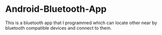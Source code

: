 # Android-Bluetooth-App

This is a bluetooth app that I programmed which can locate other near by bluetooth compatible devices and connect to them.
